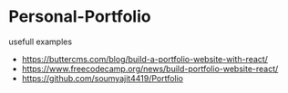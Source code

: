 # Personal-Portfolio
usefull examples
- https://buttercms.com/blog/build-a-portfolio-website-with-react/
- https://www.freecodecamp.org/news/build-portfolio-website-react/
- https://github.com/soumyajit4419/Portfolio
